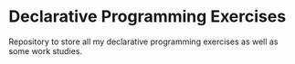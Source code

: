 # Declarative Programming Exercises
Repository to store all my declarative programming exercises as well as some work studies.
